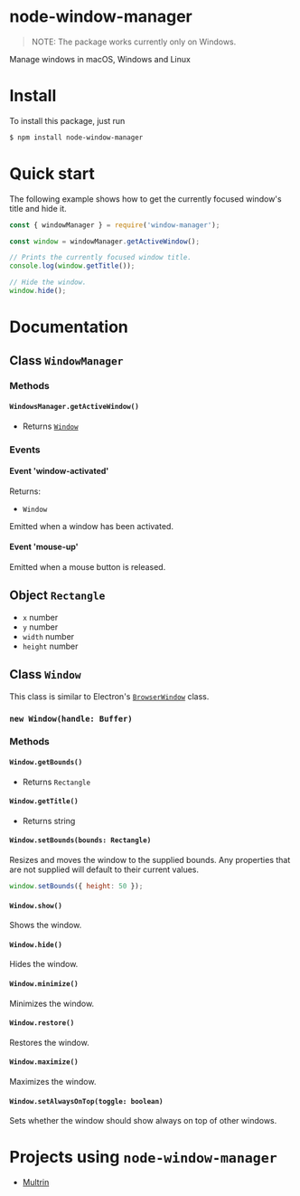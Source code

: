 # node-window-manager
> NOTE: The package works currently only on Windows.

Manage windows in macOS, Windows and Linux

# Install
To install this package, just run
```bash
$ npm install node-window-manager
```

# Quick start

The following example shows how to get the currently focused window's title and hide it.

```javascript
const { windowManager } = require('window-manager');

const window = windowManager.getActiveWindow();

// Prints the currently focused window title.
console.log(window.getTitle());

// Hide the window.
window.hide();
```

# Documentation

## Class `WindowManager`

### Methods

#### `WindowsManager.getActiveWindow()`

- Returns [`Window`](#class-window)

### Events

#### Event 'window-activated'

Returns:
- `Window`

Emitted when a window has been activated.

#### Event 'mouse-up'

Emitted when a mouse button is released.

## Object `Rectangle`

- `x` number
- `y` number
- `width` number
- `height` number

## Class `Window`

This class is similar to Electron's [`BrowserWindow`](https://electronjs.org/docs/api/browser-window) class.

### `new Window(handle: Buffer)`

### Methods

#### `Window.getBounds()`

- Returns `Rectangle`

#### `Window.getTitle()`

- Returns string

#### `Window.setBounds(bounds: Rectangle)`

Resizes and moves the window to the supplied bounds. Any properties that are not supplied will default to their current values.

```javascript
window.setBounds({ height: 50 });
```

#### `Window.show()`

Shows the window.

#### `Window.hide()`

Hides the window.

#### `Window.minimize()`

Minimizes the window.

#### `Window.restore()`

Restores the window.

#### `Window.maximize()`

Maximizes the window.

#### `Window.setAlwaysOnTop(toggle: boolean)`

Sets whether the window should show always on top of other windows. 

# Projects using `node-window-manager`
- [Multrin](https://github.com/sentialx/multrin)

